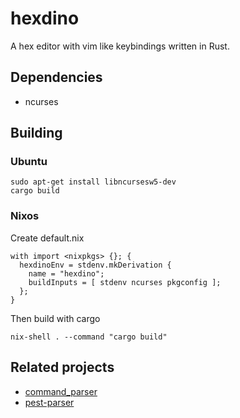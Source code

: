 # hexdino

A hex editor with vim like keybindings written in Rust.

## Dependencies
- ncurses

## Building

### Ubuntu

```Shell
sudo apt-get install libncursesw5-dev
cargo build
```

### Nixos
Create default.nix
```Shell
with import <nixpkgs> {}; {
  hexdinoEnv = stdenv.mkDerivation {
    name = "hexdino";
    buildInputs = [ stdenv ncurses pkgconfig ];
  };  
}
```
Then build with cargo
```Shell
nix-shell . --command "cargo build"
```

## Related projects
- [command_parser](https://github.com/Luz/command_parser)
- [pest-parser](https://github.com/pest-parser/pest)


